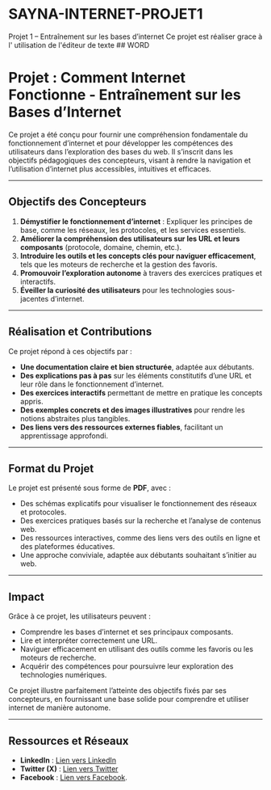 # SAYNA-INTERNET-PROJET1
Projet 1 – Entraînement sur les bases d’internet 
Ce projet est réaliser grace à l' utilisation de l'éditeur de texte ## WORD

# Projet : Comment Internet Fonctionne - Entraînement sur les Bases d’Internet  

Ce projet a été conçu pour fournir une compréhension fondamentale du fonctionnement d’internet et pour développer les compétences des utilisateurs dans l’exploration des bases du web. Il s’inscrit dans les objectifs pédagogiques des concepteurs, visant à rendre la navigation et l’utilisation d’internet plus accessibles, intuitives et efficaces.  

---

## Objectifs des Concepteurs  

1. **Démystifier le fonctionnement d’internet** : Expliquer les principes de base, comme les réseaux, les protocoles, et les services essentiels.  
2. **Améliorer la compréhension des utilisateurs sur les URL et leurs composants** (protocole, domaine, chemin, etc.).  
3. **Introduire les outils et les concepts clés pour naviguer efficacement**, tels que les moteurs de recherche et la gestion des favoris.  
4. **Promouvoir l’exploration autonome** à travers des exercices pratiques et interactifs.  
5. **Éveiller la curiosité des utilisateurs** pour les technologies sous-jacentes d’internet.  

---

## Réalisation et Contributions  

Ce projet répond à ces objectifs par :  

- **Une documentation claire et bien structurée**, adaptée aux débutants.  
- **Des explications pas à pas** sur les éléments constitutifs d’une URL et leur rôle dans le fonctionnement d’internet.  
- **Des exercices interactifs** permettant de mettre en pratique les concepts appris.  
- **Des exemples concrets et des images illustratives** pour rendre les notions abstraites plus tangibles.  
- **Des liens vers des ressources externes fiables**, facilitant un apprentissage approfondi.  

---

## Format du Projet  

Le projet est présenté sous forme de **PDF**, avec :  

- Des schémas explicatifs pour visualiser le fonctionnement des réseaux et protocoles.  
- Des exercices pratiques basés sur la recherche et l’analyse de contenus web.  
- Des ressources interactives, comme des liens vers des outils en ligne et des plateformes éducatives.  
- Une approche conviviale, adaptée aux débutants souhaitant s’initier au web.  

---

## Impact  

Grâce à ce projet, les utilisateurs peuvent :  
- Comprendre les bases d’internet et ses principaux composants.  
- Lire et interpréter correctement une URL.  
- Naviguer efficacement en utilisant des outils comme les favoris ou les moteurs de recherche.  
- Acquérir des compétences pour poursuivre leur exploration des technologies numériques.  

Ce projet illustre parfaitement l’atteinte des objectifs fixés par ses concepteurs, en fournissant une base solide pour comprendre et utiliser internet de manière autonome.  

---

## Ressources et Réseaux  

- **LinkedIn** : [Lien vers LinkedIn](http://www.linkedin.com/in/kossi-kévin-kowouvi-365b42342)  
- **Twitter (X)** : [Lien vers Twitter](https://x.com/K2VlN)  
- **Facebook** : [Lien vers Facebook](https://www.facebook.com/profile.php?id=100081951890712).  
